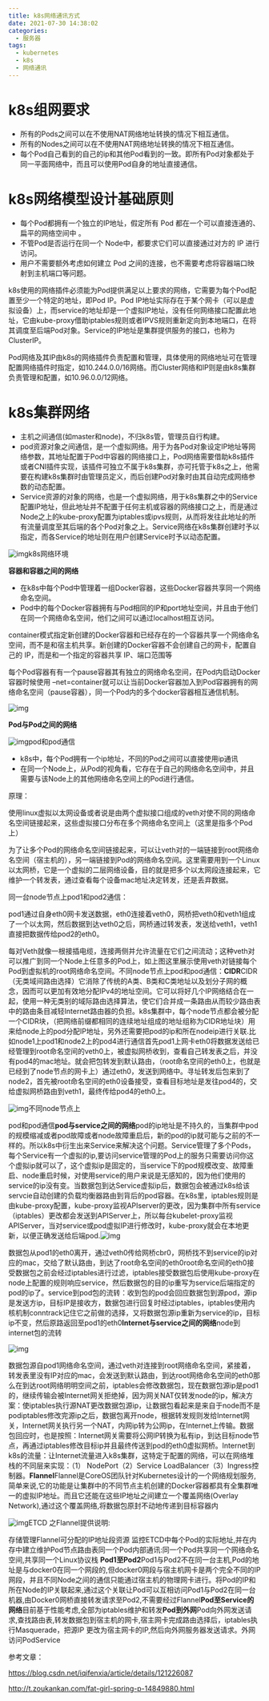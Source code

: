 ```yaml
---
title: k8s网络通讯方式
date: 2021-07-30 14:38:02
categories:
  - 服务器
tags:
  - kubernetes 
  - k8s
  - 网络通讯
---
```


# **k8s组网要求**

- 所有的Pods之间可以在不使用NAT网络地址转换的情况下相互通信。
- 所有的Nodes之间可以在不使用NAT网络地址转换的情况下相互通信。
- 每个Pod自己看到的自己的ip和其他Pod看到的一致。即所有Pod对象都处于同一平面网络中，而且可以使用Pod自身的地址直接通信。

# **k8s网络模型设计基础原则**

- 每个Pod都拥有一个独立的IP地址，假定所有 Pod 都在一个可以直接连通的、扁平的网络空间中 。
- 不管Pod是否运行在同一个 Node中，都要求它们可以直接通过对方的 IP 进行访问。
- 用户不需要额外考虑如何建立 Pod 之间的连接，也不需要考虑将容器端口映射到主机端口等问题。

k8s使用的网络插件必须能为Pod提供满足以上要求的网络，它需要为每个Pod配置至少一个特定的地址，即Pod IP。Pod IP地址实际存在于某个网卡（可以是虚拟设备）上，而service的地址却是一个虚拟IP地址，没有任何网络接口配置此地址，它由kube-proxy借助iptables规则或者IPVS规则重新定向到本地端口，在将其调度至后端Pod对象。Service的IP地址是集群提供服务的接口，也称为ClusterIP。

Pod网络及其IP由k8s的网络插件负责配置和管理，具体使用的网络地址可在管理配置网络插件时指定，如10.244.0.0/16网络。而Cluster网络和IP则是由k8s集群负责管理和配置，如10.96.0.0/12网络。

# k8s集群网络

- 主机之间通信(如master和node)，不归k8s管，管理员自行构建。
- pod资源对象之间通信，是一个虚拟网络。用于为各Pod对象设定IP地址等网络参数，其地址配置于Pod中容器的网络接口上，Pod网络需要借助k8s插件或者CNI插件实现，该插件可独立不属于k8s集群，亦可托管于k8s之上，他需要在构建k8s集群时由管理员定义，而后创建Pod对象时由其自动完成网络参数的动态配置。
- Service资源的对象的网络，也是一个虚拟网络，用于k8s集群之中的Service配置IP地址，但此地址并不配置于任何主机或容器的网络接口之上，而是通过Node之上的kube-proxy配置为iptables或ipvs规则，从而将发往此地址的所有流量调度至其后端的各个Pod对象之上。Service网络在k8s集群创建时予以指定，而各Service的地址则在用户创建Service时予以动态配置。

![img](k8s网络通讯方式/image-4.png)k8s网络环境

**容器和容器之间的网络**

- 在k8s中每个Pod中管理着一组Docker容器，这些Docker容器共享同一个网络命名空间。
- Pod中的每个Docker容器拥有与Pod相同的IP和port地址空间，并且由于他们在同一个网络命名空间，他们之间可以通过localhost相互访问。

container模式指定新创建的Docker容器和已经存在的一个容器共享一个网络命名空间，而不是和宿主机共享。新创建的Docker容器不会创建自己的网卡，配置自己的 IP，而是和一个指定的容器共享 IP、端口范围等

每个Pod容器有有一个pause容器其有独立的网络命名空间，在Pod内启动Docker容器时候使用 –net=container就可以让当前Docker容器加入到Pod容器拥有的网络命名空间（pause容器），同一个Pod内的多个docker容器相互通信机制。

![img](k8s网络通讯方式/image-5.png)

**Pod与Pod之间的网络**

![img](k8s网络通讯方式/image-6.png)pod和pod通信

- k8s中，每个Pod拥有一个ip地址，不同的Pod之间可以直接使用ip通讯
- 在同一个Node上，从Pod的视角看，它存在于自己的网络命名空间中，并且需要与该Node上的其他网络命名空间上的Pod进行通信。

原理：

使用linux虚拟以太网设备或者说是由两个虚拟接口组成的veth对使不同的网络命名空间链接起来，这些虚拟接口分布在多个网络命名空间上（这里是指多个Pod上）

为了让多个Pod的网络命名空间链接起来，可以让veth对的一端链接到root网络命名空间（宿主机的），另一端链接到Pod的网络命名空间。这里需要用到一个Linux以太网桥，它是一个虚拟的二层网络设备，目的就是把多个以太网段连接起来，它维护一个转发表，通过查看每个设备mac地址决定转发，还是丢弃数据。

同一台node节点上pod1和pod2通信：

pod1通过自身eth0网卡发送数据，eth0连接着veth0，网桥把veth0和veth1组成了一个以太网，然后数据到达veth0之后，网桥通过转发表，发送给veth1，veth1直接把数据传给pod2的eth0。

每对Veth就像一根接插电缆，连接两侧并允许流量在它们之间流动；这种veth对可以推广到同一个Node上任意多的Pod上，如上图这里展示使用veth对链接每个Pod到虚拟机的root网络命名空间。不同node节点上pod和pod通信：**CIDR**CIDR（无类域间路由选择）它消除了传统的A类、B类和C类地址以及划分子网的概念，因而可以更加有效地分配IPv4的地址空间。它可以将好几个IP网络结合在一起，使用一种无类别的域际路由选择算法，使它们合并成一条路由从而较少路由表中的路由条目减轻Internet路由器的负担。k8s集群中，每个node节点都会被分配一个CIDR块，（把网络前缀都相同的连续地址组成的地址组称为CIDR地址块）用来给node上的pod分配IP地址，另外还需要把pod的ip和所在nodeip进行关联.比如node1上pod1和node2上的pod4进行通信首先pod1上网卡eth0将数据发送给已经管理到root命名空间的veth0上，被虚拟网桥收到，查看自己转发表之后，并没有pod4的mac地址。就会把包转发到默认路由，（root命名空间的eth0上，也就是已经到了node节点的网卡上）通过eth0，发送到网络中。寻址转发后包来到了node2，首先被root命名空间的eth0设备接受，查看目标地址是发往pod4的，交给虚拟网桥路由到veth1，最终传给pod4的eth0上。

![img](k8s网络通讯方式/1411165-20210604153215333-1022736403-990x1024.png)不同node节点上

pod和pod通信**pod与service之间的网络**pod的ip地址是不持久的，当集群中pod的规模缩减或者pod故障或者node故障重启后，新的pod的ip就可能与之前的不一样的。所以k8s中衍生出来Service来解决这个问题。Service管理了多个Pods，每个Service有一个虚拟的ip,要访问service管理的Pod上的服务只需要访问你这个虚拟ip就可以了，这个虚拟ip是固定的，当service下的pod规模改变、故障重启、node重启时候，对使用service的用户来说是无感知的，因为他们使用的service的ip没有变。当数据包到达Service虚拟ip后，数据包会被通过k8s给该servcie自动创建的负载均衡器路由到背后的pod容器。在k8s里，iptables规则是由kube-proxy配置，kube-proxy监视APIserver的更改，因为集群中所有service（iptables）更改都会发送到APIServer上，所以每台kubelet-proxy监视APIServer，当对service或pod虚拟IP进行修改时，kube-proxy就会在本地更新，以便正确发送给后端pod.![img](k8s网络通讯方式/1411165-20210604153302687-2143265992.png)

数据包从pod1的eth0离开，通过veth0传给网桥cbr0，网桥找不到service的ip对应的mac，交给了默认路由，到达了root命名空间的eth0root命名空间的eth0接受数据包之前会经过iptables进行过滤，iptables接受数据包后使用kube-proxy在node上配置的规则响应service，然后数据包的目的ip重写为service后端指定的pod的ip了。service到pod包的流转：收到包的pod会回应数据包到源pod，源ip是发送方ip，目标IP是接收方，数据包进行回复时经过iptables，iptables使用内核机制conntrack记住它之前做的选择，又将数据包源ip重新为service的ip，目标ip不变，然后原路返回至pod1的eth0**Internet与service之间的网络**node到internet包的流转

![img](k8s网络通讯方式/1411165-20210604153732180-730315756.png)

数据包源自pod1网络命名空间，通过veth对连接到root网络命名空间，紧接着，转发表里没有IP对应的mac，会发送到默认路由，到达root网络命名空间的eth0那么在到达root网络明明空间之前，iptables会修改数据包，现在数据包源ip是pod1的，继续传输会被Internet网关拒绝掉，因为网关NAT仅转发node的ip，解决方案：使iptables执行源NAT更改数据包源ip，让数据包看起来是来自于node而不是podiptables修改完源ip之后，数据包离开node，根据转发规则发给Internet网关，Internet网关执行另一个NAT，内网ip转为公网ip，在Internet上传输。数据包回应时，也是按照：Internet网关需要将公网IP转换为私有ip，到达目标node节点，再通过iptables修改目标ip并且最终传送到pod的eth0虚拟网桥。Internet到k8s的流量：让Internet流量进入k8s集群，这特定于配置的网络，可以在网络堆栈的不同层来实现：（1） NodePort（2）Service LoadBalancer（3）Ingress控制器。**Flannel**Flannel是CoreOS团队针对Kubernetes设计的一个网络规划服务,简单来说,它的功能是让集群中的不同节点主机创建的Docker容器都具有全集群唯一的虚拟IP地址。而且它还能在这些IP地址之间建立一个覆盖网络(Overlay Network),通过这个覆盖网络,将数据包原封不动地传递到目标容器内

![img](k8s网络通讯方式/image-2.png)ETCD 之Flannel提供说明:

存储管理Flannel可分配的IP地址段资源 监控ETCD中每个Pod的实际地址,并在内存中建立维护Pod节点路由表同一个Pod内部通讯:同一个Pod共享同一个网络命名空间,共享同一个Linux协议栈 **Pod1至Pod2**Pod1与Pod2不在同一台主机,Pod的地址是与docker0在同一个网段的,但docker0网段与宿主机网卡是两个完全不同的IP网段，并且不同Node之间的通信只能通过宿主机的物理网卡进行。将Pod的IP和所在Node的IP关联起来,通过这个关联让Pod可以互相访问Pod1与Pod2在同一台机器,由Docker0网桥直接转发请求至Pod2,不需要经过Flannel**Pod至Service的网络**目前基于性能考虑,全部为iptables维护和转发**Pod到外网**Pod向外网发送请求,查找路由表,转发数据包到宿主机的网卡,宿主网卡完成路由选择后，iptables执行Masquerade，把源IP 更改为宿主网卡的IP,然后向外网服务器发送请求。外网访问PodService

参考文章： 

https://blog.csdn.net/iqifenxia/article/details/121226087

http://t.zoukankan.com/fat-girl-spring-p-14849880.html
